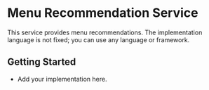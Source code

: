 # Menu Recommendation Service

This service provides menu recommendations. The implementation language is not fixed; you can use any language or framework.

## Getting Started

- Add your implementation here.
